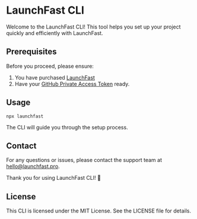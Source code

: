 # LaunchFast CLI

Welcome to the LaunchFast CLI! This tool helps you set up your project quickly and efficiently with LaunchFast.

## Prerequisites

Before you proceed, please ensure:

1. You have purchased [LaunchFast](https://launchfast.pro)
2. Have your [GitHub Private Access Token](https://github.com/settings/tokens/new?description=LaunchFast%20Private%20Access&scopes=repo) ready.

## Usage

`npx launchfast`

The CLI will guide you through the setup process.

## Contact

For any questions or issues, please contact the support team at hello@launchfast.pro.

Thank you for using LaunchFast CLI! 🚀

## License

This CLI is licensed under the MIT License. See the LICENSE file for details.
